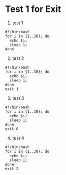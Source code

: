 # Test 1 for Exit

1. test 1

```
#!/bin/bash
for i in {1..30}; do 
  echo $i; 
  sleep 1; 
done

```


2. test 2

```
#!/bin/bash
for i in {1..30}; do 
  echo $i; 
  sleep 1; 
done
exit 1
```


3. test 3

```
#!/bin/bash
for i in {1..30}; do 
  echo $i; 
  sleep 1; 
done
exit 0
```

4. test 4

```
#!/bin/bash
for i in {1..30}; do 
  echo $i; 
  sleep 1; 
done
exit 2
```
